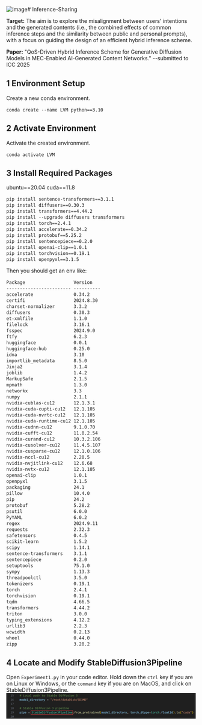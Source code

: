 ![image](https://github.com/user-attachments/assets/1e180f24-bdb8-475d-863d-053a01af01e2)# Inference-Sharing

**Target:** The aim is to explore the misalignment between users' intentions and the generated contents (i.e., the combined effects of common inference steps and the similarity between public and personal prompts), with a focus on guiding the design of an efficient hybrid inference scheme.

**Paper:** "QoS-Driven Hybrid Inference Scheme for Generative Diffusion Models in MEC-Enabled AI-Generated Content Networks." --submitted to ICC 2025

## 1 Environment Setup

Create a new conda environment.

```shell
conda create --name LVM python==3.10
```

## 2 Activate Environment

Activate the created environment.

```shell
conda activate LVM
```

## 3 Install Required Packages

ubuntu==20.04  cuda==11.8
```shell
pip install sentence-transformers==3.1.1
pip install diffusers==0.30.3
pip install transformers==4.44.2
pip install --upgrade diffusers transformers
pip install torch==2.4.1
pip install accelerate==0.34.2
pip install protobuf==5.25.2
pip install sentencepiece==0.2.0
pip install openai-clip==1.0.1
pip install torchvision==0.19.1
pip install openpyxl==3.1.5
```
Then you should get an env like:
```shell
Package                  Version
------------------------ ----------
accelerate               0.34.2
certifi                  2024.8.30
charset-normalizer       3.3.2
diffusers                0.30.3
et-xmlfile               1.1.0
filelock                 3.16.1
fsspec                   2024.9.0
ftfy                     6.2.3
huggingface              0.0.1
huggingface-hub          0.25.0
idna                     3.10
importlib_metadata       8.5.0
Jinja2                   3.1.4
joblib                   1.4.2
MarkupSafe               2.1.5
mpmath                   1.3.0
networkx                 3.3
numpy                    2.1.1
nvidia-cublas-cu12       12.1.3.1
nvidia-cuda-cupti-cu12   12.1.105
nvidia-cuda-nvrtc-cu12   12.1.105
nvidia-cuda-runtime-cu12 12.1.105
nvidia-cudnn-cu12        9.1.0.70
nvidia-cufft-cu12        11.0.2.54
nvidia-curand-cu12       10.3.2.106
nvidia-cusolver-cu12     11.4.5.107
nvidia-cusparse-cu12     12.1.0.106
nvidia-nccl-cu12         2.20.5
nvidia-nvjitlink-cu12    12.6.68
nvidia-nvtx-cu12         12.1.105
openai-clip              1.0.1
openpyxl                 3.1.5
packaging                24.1
pillow                   10.4.0
pip                      24.2
protobuf                 5.28.2
psutil                   6.0.0
PyYAML                   6.0.2
regex                    2024.9.11
requests                 2.32.3
safetensors              0.4.5
scikit-learn             1.5.2
scipy                    1.14.1
sentence-transformers    3.1.1
sentencepiece            0.2.0
setuptools               75.1.0
sympy                    1.13.3
threadpoolctl            3.5.0
tokenizers               0.19.1
torch                    2.4.1
torchvision              0.19.1
tqdm                     4.66.5
transformers             4.44.2
triton                   3.0.0
typing_extensions        4.12.2
urllib3                  2.2.3
wcwidth                  0.2.13
wheel                    0.44.0
zipp                     3.20.2
```

## 4 Locate and Modify StableDiffusion3Pipeline
Open `Experiment1.py` in your code editor. Hold down the `ctrl` key if you are on Linux or Windows, or the `command` key if you are on MacOS, and click on StableDiffusion3Pipeline.
![Screenshot](/readme/step1.png)

